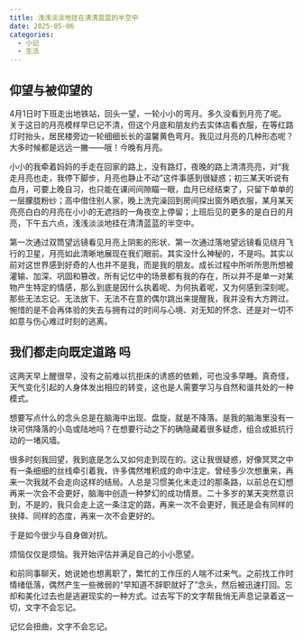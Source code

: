 ```yaml
---
title: 浅浅淡淡地挂在清清蓝蓝的半空中
date: 2025-05-06
categories:
  - 小记
  - 生活
---
```

## 仰望与被仰望的

4月1日时下班走出地铁站，回头一望，一轮小小的弯月。多久没看到月亮了呢。关于这日的月亮模样早已记不清，但这个月底和朋友约去实体店看衣服，在等红路灯时抬头，居民楼旁边一轮细细长长的温馨黄色弯月。我见过月亮的几种形态呢？大多时候都是远远一撇——哦！今晚有月亮。

小小的我牵着妈妈的手走在回家的路上，没有路灯，夜晚的路上清清亮亮，对“我走月亮也走，我停下脚步，月亮也静止不动”这件事感到很疑惑；初三某天听说有血月，可要上晚自习，也只能在课间间隙瞄一眼，血月已经结束了，只留下单单的一层朦胧粉纱；高中借住别人家，晚上洗完澡回到房间探出窗外晒衣服，某月某天亮亮白白的月亮在小小的无遮挡的一角夜空上停留；上班后见的更多的是白日的月亮，下午五六点，浅浅淡淡地挂在清清蓝蓝的半空中。

第一次通过双筒望远镜看见月亮上阴影的形状、第一次通过落地望远镜看见绕月飞行的卫星，月亮如此清晰地展现在我们眼前。其实没什么神秘的，不是吗。其实以前对这世界感到好奇的人也并不是我，而是我的朋友。成长过程中所听所思所想被灌输、加深、巩固和篡改，所有记忆中的场景都有我的存在，所以并不是单一对某物产生特定的情感，那么到底是因什么执着呢、为何执着呢，又为何感到深刻呢。那些无法忘记、无法放下、无法不在意的偶尔跳出来提醒我，我并没有大方跨过。惋惜的是不会再体验的失去与拥有过的时间与心境、对无知的怀念、还是对一切不如意与伤心难过时刻的逃离。


## 我们都走向既定道路 吗

这两天早上醒很早，没有之前难以抗拒床的诱惑的依赖，可也没多早睡。真奇怪，天气变化引起的人身体发出相应的转变，这也是人需要学习与自然和谐共处的一种模式。

想要写点什么的念头总是在脑海中出现、盘旋，就是不降落。是我的脑海里没有一块可供降落的小岛或陆地吗？在想要行动之下的确隐藏着很多疑虑，组合成抵抗行动的一堵风墙。

很多时刻我回望，我到底是怎么又如何走到现在的。这让我很疑惑，好像冥冥之中有一条细细的丝线牵引着我，许多偶然堆积成的命中注定。曾经多少次想重来，再来一次我就不会走向这样的结局。人总是习惯美化未走过的那条路，以前总在幻想再来一次会不会更好，脑海中创造一种梦幻的成功情景。二十多岁的某天突然意识到，不是的，我只会走上这一条注定的路，再来一次不会更好，我还是会有同样的抉择、同样的态度，再来一次不会更好的。

于是如今很少与自身做对抗。

烦恼仅仅是烦恼。我开始评估并满足自己的小小愿望。

和前同事聊天，她说她也想离职了，繁忙的工作压的人喘不过来气。之前找工作时情绪低落，偶然产生一些微弱的“早知道不辞职就好了”念头，然后被迅速打回。忘却和美化过去也是逃避现实的一种方式。过去写下的文字帮我悄无声息记录着这一切，文字不会忘记。

记忆会扭曲，文字不会忘记。